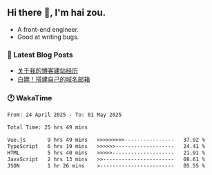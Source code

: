 ## Hi there 👋, I'm hai zou.

- A front-end engineer.
- Good at writing bugs.

### 📖 Latest Blog Posts
<!-- BLOG-POST-LIST:START -->
- [关于我的博客建站经历](https://www.izou.top/2025/01/blog-site-build/)
- [白嫖！搭建自己的域名邮箱](https://www.izou.top/2025/01/domain-mail/)
<!-- BLOG-POST-LIST:END -->

### 🕐 WakaTime
<!--START_SECTION:waka-->

```txt
From: 24 April 2025 - To: 01 May 2025

Total Time: 25 hrs 49 mins

Vue.js       9 hrs 49 mins   >>>>>>>>>----------------   37.92 %
TypeScript   6 hrs 19 mins   >>>>>>-------------------   24.41 %
HTML         5 hrs 40 mins   >>>>>--------------------   21.91 %
JavaScript   2 hrs 13 mins   >>-----------------------   08.61 %
JSON         1 hr 26 mins    >------------------------   05.55 %
```

<!--END_SECTION:waka-->
